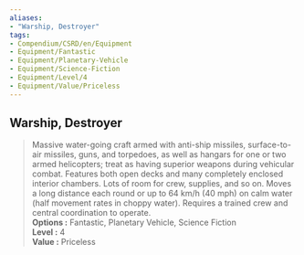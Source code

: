 ```yaml
---
aliases:
- "Warship, Destroyer"
tags:
- Compendium/CSRD/en/Equipment
- Equipment/Fantastic
- Equipment/Planetary-Vehicle
- Equipment/Science-Fiction
- Equipment/Level/4
- Equipment/Value/Priceless
---
```


  
## Warship, Destroyer  
  
>Massive water-going craft armed with anti-ship missiles, surface-to-air missiles, guns, and torpedoes, as well as hangars for one or two armed helicopters; treat as having superior weapons during vehicular combat. Features both open decks and many completely enclosed interior chambers. Lots of room for crew, supplies, and so on. Moves a long distance each round or up to 64 km/h (40 mph) on calm water (half movement rates in choppy water). Requires a trained crew and central coordination to operate.  
> **Options :** Fantastic, Planetary Vehicle, Science Fiction  
> **Level :** 4  
> **Value :** Priceless